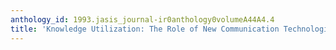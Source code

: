```yaml
---
anthology_id: 1993.jasis_journal-ir0anthology0volumeA44A4.4
title: 'Knowledge Utilization: The Role of New Communication Technologies'
---
```

